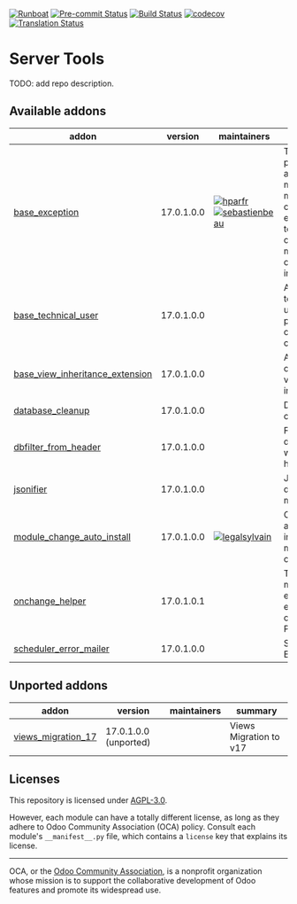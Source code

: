 
[![Runboat](https://img.shields.io/badge/runboat-Try%20me-875A7B.png)](https://runboat.odoo-community.org/builds?repo=OCA/server-tools&target_branch=17.0)
[![Pre-commit Status](https://github.com/OCA/server-tools/actions/workflows/pre-commit.yml/badge.svg?branch=17.0)](https://github.com/OCA/server-tools/actions/workflows/pre-commit.yml?query=branch%3A17.0)
[![Build Status](https://github.com/OCA/server-tools/actions/workflows/test.yml/badge.svg?branch=17.0)](https://github.com/OCA/server-tools/actions/workflows/test.yml?query=branch%3A17.0)
[![codecov](https://codecov.io/gh/OCA/server-tools/branch/17.0/graph/badge.svg)](https://codecov.io/gh/OCA/server-tools)
[![Translation Status](https://translation.odoo-community.org/widgets/server-tools-17-0/-/svg-badge.svg)](https://translation.odoo-community.org/engage/server-tools-17-0/?utm_source=widget)

<!-- /!\ do not modify above this line -->

# Server Tools

TODO: add repo description.

<!-- /!\ do not modify below this line -->

<!-- prettier-ignore-start -->

[//]: # (addons)

Available addons
----------------
addon | version | maintainers | summary
--- | --- | --- | ---
[base_exception](base_exception/) | 17.0.1.0.0 | [![hparfr](https://github.com/hparfr.png?size=30px)](https://github.com/hparfr) [![sebastienbeau](https://github.com/sebastienbeau.png?size=30px)](https://github.com/sebastienbeau) | This module provide an abstract model to manage customizable exceptions to be applied on different models (sale order, invoice, ...)
[base_technical_user](base_technical_user/) | 17.0.1.0.0 |  | Add a technical user parameter on the company
[base_view_inheritance_extension](base_view_inheritance_extension/) | 17.0.1.0.0 |  | Adds more operators for view inheritance
[database_cleanup](database_cleanup/) | 17.0.1.0.0 |  | Database cleanup
[dbfilter_from_header](dbfilter_from_header/) | 17.0.1.0.0 |  | Filter databases with HTTP headers
[jsonifier](jsonifier/) | 17.0.1.0.0 |  | JSON-ify data for all models
[module_change_auto_install](module_change_auto_install/) | 17.0.1.0.0 | [![legalsylvain](https://github.com/legalsylvain.png?size=30px)](https://github.com/legalsylvain) | Customize auto installables modules by configuration
[onchange_helper](onchange_helper/) | 17.0.1.0.1 |  | Technical module that ease execution of onchange in Python code
[scheduler_error_mailer](scheduler_error_mailer/) | 17.0.1.0.0 |  | Scheduler Error Mailer


Unported addons
---------------
addon | version | maintainers | summary
--- | --- | --- | ---
[views_migration_17](views_migration_17/) | 17.0.1.0.0 (unported) |  | Views Migration to v17

[//]: # (end addons)

<!-- prettier-ignore-end -->

## Licenses

This repository is licensed under [AGPL-3.0](LICENSE).

However, each module can have a totally different license, as long as they adhere to Odoo Community Association (OCA)
policy. Consult each module's `__manifest__.py` file, which contains a `license` key
that explains its license.

----
OCA, or the [Odoo Community Association](http://odoo-community.org/), is a nonprofit
organization whose mission is to support the collaborative development of Odoo features
and promote its widespread use.
